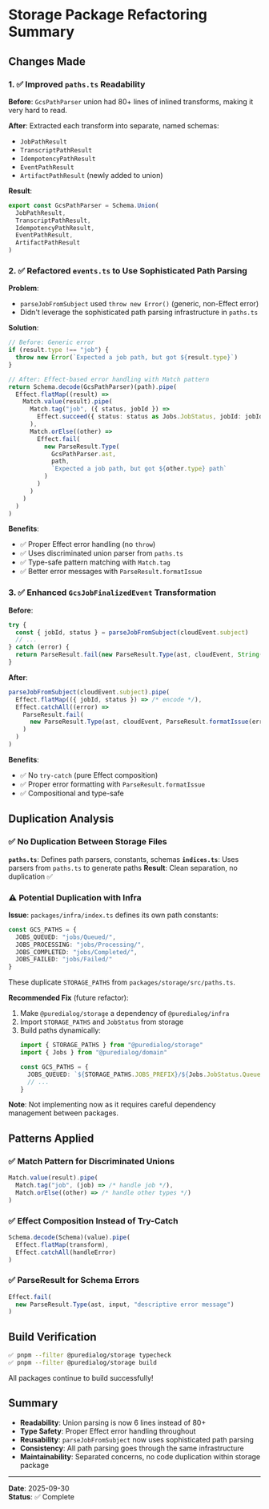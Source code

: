 # Storage Package Refactoring Summary

## Changes Made

### 1. ✅ Improved `paths.ts` Readability

**Before**: `GcsPathParser` union had 80+ lines of inlined transforms, making it very hard to read.

**After**: Extracted each transform into separate, named schemas:
- `JobPathResult`
- `TranscriptPathResult`
- `IdempotencyPathResult`
- `EventPathResult`
- `ArtifactPathResult` (newly added to union)

**Result**:
```typescript
export const GcsPathParser = Schema.Union(
  JobPathResult,
  TranscriptPathResult,
  IdempotencyPathResult,
  EventPathResult,
  ArtifactPathResult
)
```

### 2. ✅ Refactored `events.ts` to Use Sophisticated Path Parsing

**Problem**: 
- `parseJobFromSubject` used `throw new Error()` (generic, non-Effect error)
- Didn't leverage the sophisticated path parsing infrastructure in `paths.ts`

**Solution**:
```typescript
// Before: Generic error
if (result.type !== "job") {
  throw new Error(`Expected a job path, but got ${result.type}`)
}

// After: Effect-based error handling with Match pattern
return Schema.decode(GcsPathParser)(path).pipe(
  Effect.flatMap((result) =>
    Match.value(result).pipe(
      Match.tag("job", ({ status, jobId }) =>
        Effect.succeed({ status: status as Jobs.JobStatus, jobId: jobId as Core.JobId })
      ),
      Match.orElse((other) =>
        Effect.fail(
          new ParseResult.Type(
            GcsPathParser.ast,
            path,
            `Expected a job path, but got ${other.type} path`
          )
        )
      )
    )
  )
)
```

**Benefits**:
- ✅ Proper Effect error handling (no `throw`)
- ✅ Uses discriminated union parser from `paths.ts`
- ✅ Type-safe pattern matching with `Match.tag`
- ✅ Better error messages with `ParseResult.formatIssue`

### 3. ✅ Enhanced `GcsJobFinalizedEvent` Transformation

**Before**:
```typescript
try {
  const { jobId, status } = parseJobFromSubject(cloudEvent.subject)
  // ...
} catch (error) {
  return ParseResult.fail(new ParseResult.Type(ast, cloudEvent, String(error)))
}
```

**After**:
```typescript
parseJobFromSubject(cloudEvent.subject).pipe(
  Effect.flatMap(({ jobId, status }) => /* encode */),
  Effect.catchAll((error) =>
    ParseResult.fail(
      new ParseResult.Type(ast, cloudEvent, ParseResult.formatIssue(error))
    )
  )
)
```

**Benefits**:
- ✅ No `try-catch` (pure Effect composition)
- ✅ Proper error formatting with `ParseResult.formatIssue`
- ✅ Compositional and type-safe

## Duplication Analysis

### ✅ No Duplication Between Storage Files

**`paths.ts`**: Defines path parsers, constants, schemas
**`indices.ts`**: Uses parsers from `paths.ts` to generate paths
**Result**: Clean separation, no duplication ✅

### ⚠️ Potential Duplication with Infra

**Issue**: `packages/infra/index.ts` defines its own path constants:
```typescript
const GCS_PATHS = {
  JOBS_QUEUED: "jobs/Queued/",
  JOBS_PROCESSING: "jobs/Processing/",
  JOBS_COMPLETED: "jobs/Completed/",
  JOBS_FAILED: "jobs/Failed/"
}
```

These duplicate `STORAGE_PATHS` from `packages/storage/src/paths.ts`.

**Recommended Fix** (future refactor):
1. Make `@puredialog/storage` a dependency of `@puredialog/infra`
2. Import `STORAGE_PATHS` and `JobStatus` from storage
3. Build paths dynamically:
   ```typescript
   import { STORAGE_PATHS } from "@puredialog/storage"
   import { Jobs } from "@puredialog/domain"
   
   const GCS_PATHS = {
     JOBS_QUEUED: `${STORAGE_PATHS.JOBS_PREFIX}/${Jobs.JobStatus.Queued}/`,
     // ...
   }
   ```

**Note**: Not implementing now as it requires careful dependency management between packages.

## Patterns Applied

### ✅ Match Pattern for Discriminated Unions
```typescript
Match.value(result).pipe(
  Match.tag("job", (job) => /* handle job */),
  Match.orElse((other) => /* handle other types */)
)
```

### ✅ Effect Composition Instead of Try-Catch
```typescript
Schema.decode(Schema)(value).pipe(
  Effect.flatMap(transform),
  Effect.catchAll(handleError)
)
```

### ✅ ParseResult for Schema Errors
```typescript
Effect.fail(
  new ParseResult.Type(ast, input, "descriptive error message")
)
```

## Build Verification

```bash
✅ pnpm --filter @puredialog/storage typecheck
✅ pnpm --filter @puredialog/storage build
```

All packages continue to build successfully!

## Summary

- **Readability**: Union parsing is now 6 lines instead of 80+
- **Type Safety**: Proper Effect error handling throughout
- **Reusability**: `parseJobFromSubject` now uses sophisticated path parsing
- **Consistency**: All path parsing goes through the same infrastructure
- **Maintainability**: Separated concerns, no code duplication within storage package

---

**Date**: 2025-09-30  
**Status**: ✅ Complete
